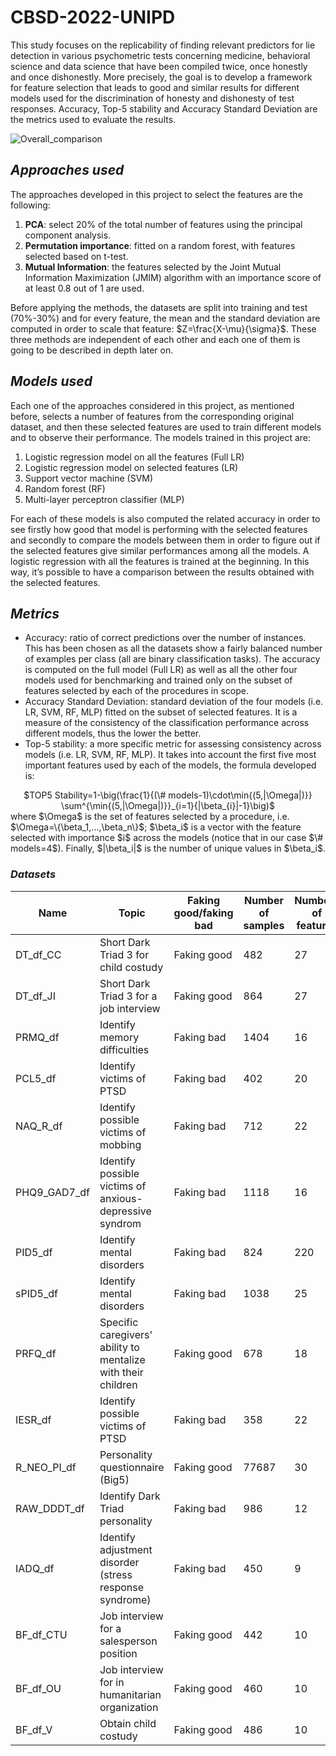 # CBSD-2022-UNIPD
This study focuses on the replicability of finding relevant predictors for lie detection in various psychometric tests concerning medicine, behavioral science and data science that have been compiled twice, once honestly and once dishonestly. More precisely, the goal is to develop a framework for feature selection that leads to good and similar results for different models used for the discrimination of honesty and dishonesty of test responses. Accuracy, Top-5 stability and Accuracy Standard Deviation are the metrics used to evaluate the results.

![Overall_comparison](https://user-images.githubusercontent.com/61026948/212570001-d7963dfc-85a7-4cf2-8304-742f7a3f1685.jpg)

## *Approaches used*
The approaches developed in this project to select the features are the following: 
  1. **PCA**: select 20% of the total number of features using the principal component analysis.
  2. **Permutation importance**: fitted on a random forest, with features selected based on t-test.
  3. **Mutual Information**: the features selected by the Joint Mutual Information Maximization (JMIM) algorithm with an importance score of at least 0.8 out of 1 are used.

Before applying the methods, the datasets are split into training and test (70%-30%) and for every feature, the mean and the standard deviation are computed in order to scale that feature: $Z=\frac{X-\mu}{\sigma}$. 
These three methods are independent of each other and each one of them is going to be described in depth later on. 

## *Models used*
Each one of the approaches considered in this project, as mentioned before, selects a number of features from the corresponding original dataset, and then these selected features are used to train different models and to observe their performance. The models trained in this project are: 
  1. Logistic regression model on all the features (Full LR)
  2. Logistic regression model on selected features (LR)
  3. Support vector machine (SVM)
  4. Random forest (RF)
  5. Multi-layer perceptron classifier (MLP) 

For each of these models is also computed the related accuracy in order to see firstly how good that model is performing with the selected features and secondly to compare the models between them in order to figure out if the selected features give similar performances among all the models. 
A logistic regression with all the features is trained at the beginning. In this way, it’s possible to have a comparison between the results obtained with the selected features.

## *Metrics*

* Accuracy: ratio of correct predictions over the number of instances. This has been chosen as all the datasets show a fairly balanced number of examples per class (all are binary classification tasks). The accuracy is computed on the full model (Full LR) as well as all the other four models used for benchmarking and trained only on the subset of features selected by each of the procedures in scope.
* Accuracy Standard Deviation: standard deviation of the four models (i.e. LR, SVM, RF, MLP) fitted on the subset of selected features. It is a measure of the consistency of the classification performance across different models, thus the lower the better.
* Top-5 stability: a more specific metric for assessing consistency across models (i.e. LR, SVM, RF, MLP). It takes into account the first five most important features used by each of the models, the formula developed is:  

<center>
    $TOP5 Stability=1-\big(\frac{1}{(\# models-1)\cdot\min{(5,|\Omega|)}} \sum^{\min{(5,|\Omega|)}}_{i=1}{|\beta_{i}|-1}\big)$
</center>
where $\Omega$ is the set of features selected by a procedure, i.e. $\Omega=\{\beta_1,...,\beta_n\}$; $\beta_i$ is a vector with the feature selected with importance $i$ across the models (notice that in our case $\# models=4$). Finally, $|\beta_i|$ is the number of unique values in $\beta_i$.</p>

### *Datasets*

<table class="tg">
<thead>
  <tr>
    <th class="tg-0pky">Name </th>
    <th class="tg-0pky">Topic</th>
    <th class="tg-0pky">Faking good/faking bad</th>
    <th class="tg-0pky">Number of samples</th>
    <th class="tg-0pky">Numbers of features</th>
  </tr>
</thead>
<tbody>
  <tr>
    <td class="tg-0pky">DT_df_CC</td>
    <td class="tg-0pky">Short Dark Triad 3 for child costudy</td>
    <td class="tg-0pky">Faking good </td>
    <td class="tg-0pky">482</td>
    <td class="tg-0pky">27</td>
  </tr>
  <tr>
    <td class="tg-0pky">DT_df_JI</td>
    <td class="tg-0pky">Short Dark Triad 3  for a job interview </td>
    <td class="tg-0pky">Faking good</td>
    <td class="tg-0pky">864</td>
    <td class="tg-0pky">27</td>
  </tr>
  <tr>
    <td class="tg-0pky">PRMQ_df</td>
    <td class="tg-0pky">Identify memory difficulties</td>
    <td class="tg-0pky">Faking bad </td>
    <td class="tg-0pky">1404</td>
    <td class="tg-0pky">16</td>
  </tr>
  <tr>
    <td class="tg-0pky">PCL5_df</td>
    <td class="tg-0pky">Identify victims of PTSD</td>
    <td class="tg-0pky">Faking bad</td>
    <td class="tg-0pky">402</td>
    <td class="tg-0pky">20</td>
  </tr>
  <tr>
    <td class="tg-0pky">NAQ_R_df </td>
    <td class="tg-0pky">Identify possible victims of mobbing</td>
    <td class="tg-0pky">Faking bad</td>
    <td class="tg-0pky">712</td>
    <td class="tg-0pky">22</td>
  </tr>
  <tr>
    <td class="tg-0pky">PHQ9_GAD7_df</td>
    <td class="tg-0pky">Identify possible victims of anxious-depressive syndrom</td>
    <td class="tg-0pky">Faking bad</td>
    <td class="tg-0pky">1118</td>
    <td class="tg-0pky">16</td>
  </tr>
  <tr>
    <td class="tg-0pky">PID5_df</td>
    <td class="tg-0pky">Identify mental disorders</td>
    <td class="tg-0pky">Faking bad</td>
    <td class="tg-0pky">824</td>
    <td class="tg-0pky">220</td>
  </tr>
  <tr>
    <td class="tg-0pky">sPID5_df</td>
    <td class="tg-0pky">Identify mental disorders </td>
    <td class="tg-0pky">Faking bad</td>
    <td class="tg-0pky">1038</td>
    <td class="tg-0pky">25</td>
  </tr>
  <tr>
    <td class="tg-0pky">PRFQ_df</td>
    <td class="tg-0pky">Specific caregivers' ability to mentalize with their children</td>
    <td class="tg-0pky">Faking good</td>
    <td class="tg-0pky">678</td>
    <td class="tg-0pky">18</td>
  </tr>
  <tr>
    <td class="tg-0pky">IESR_df</td>
    <td class="tg-0pky">Identify possible victims of PTSD</td>
    <td class="tg-0pky">Faking bad</td>
    <td class="tg-0pky">358</td>
    <td class="tg-0pky">22</td>
  </tr>
  <tr>
    <td class="tg-0pky">R_NEO_PI_df</td>
    <td class="tg-0pky">Personality questionnaire (Big5)</td>
    <td class="tg-0pky">Faking good</td>
    <td class="tg-0pky">77687</td>
    <td class="tg-0pky">30</td>
  </tr>
  <tr>
    <td class="tg-0pky">RAW_DDDT_df</td>
    <td class="tg-0pky">Identify Dark Triad personality</td>
    <td class="tg-0pky">Faking bad</td>
    <td class="tg-0pky">986</td>
    <td class="tg-0pky">12</td>
  </tr>
  <tr>
    <td class="tg-0pky">IADQ_df</td>
    <td class="tg-0pky">Identify adjustment disorder (stress response syndrome)</td>
    <td class="tg-0pky">Faking bad</td>
    <td class="tg-0pky">450</td>
    <td class="tg-0pky">9</td>
  </tr>
  <tr>
    <td class="tg-0pky">BF_df_CTU</td>
    <td class="tg-0pky">Job interview for a salesperson position</td>
    <td class="tg-0pky">Faking good</td>
    <td class="tg-0pky">442</td>
    <td class="tg-0pky">10</td>
  </tr>
  <tr>
    <td class="tg-0pky">BF_df_OU</td>
    <td class="tg-0pky">Job interview for in humanitarian organization</td>
    <td class="tg-0pky">Faking good</td>
    <td class="tg-0pky">460</td>
    <td class="tg-0pky">10</td>
  </tr>
  <tr>
    <td class="tg-0pky">BF_df_V</td>
    <td class="tg-0pky">Obtain child costudy </td>
    <td class="tg-0pky">Faking good</td>
    <td class="tg-0pky">486</td>
    <td class="tg-0pky">10</td>
  </tr>
</tbody>
</table>



